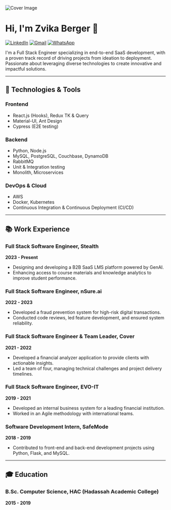 ![Cover Image](https://your-cover-image-url.com)

# Hi, I'm Zvika Berger 👋

[![LinkedIn](https://img.shields.io/badge/LinkedIn-0077B5?style=for-the-badge&logo=linkedin&logoColor=white)](https://www.linkedin.com/in/zvika-berger-2b7817110/)
[![Gmail](https://img.shields.io/badge/Gmail-D14836?style=for-the-badge&logo=gmail&logoColor=white)](mailto:zvikaberger3@gmail.com)
[![WhatsApp](https://img.shields.io/badge/WhatsApp-25D366?style=for-the-badge&logo=whatsapp&logoColor=white)](https://wa.me/972544260858)

I'm a Full Stack Engineer specializing in end-to-end SaaS development, with a proven track record of driving projects from ideation to deployment.
Passionate about leveraging diverse technologies to create innovative and impactful solutions.

---

## 🔧 Technologies & Tools

### Frontend
- React.js (Hooks), Redux TK & Query
- Material-UI, Ant Design
- Cypress (E2E testing)

### Backend
- Python, Node.js
- MySQL, PostgreSQL, Couchbase, DynamoDB
- RabbitMQ
- Unit & Integration testing
- Monolith, Microservices

### DevOps & Cloud
- AWS
- Docker, Kubernetes
- Continuous Integration & Continuous Deployment (CI/CD)

---

## 📚 Work Experience

### Full Stack Software Engineer, Stealth
**2023 - Present**
- Designing and developing a B2B SaaS LMS platform powered by GenAI.
- Enhancing access to course materials and knowledge analytics to improve student performance.

### Full Stack Software Engineer, nSure.ai
**2022 - 2023**
- Developed a fraud prevention system for high-risk digital transactions.
- Conducted code reviews, led feature development, and ensured system reliability.

### Full Stack Software Engineer & Team Leader, Cover
**2021 - 2022**
- Developed a financial analyzer application to provide clients with actionable insights.
- Led a team of four, managing technical challenges and project delivery timelines.

### Full Stack Software Engineer, EVO-IT
**2019 - 2021**
- Developed an internal business system for a leading financial institution.
- Worked in an Agile methodology with international teams.

### Software Development Intern, SafeMode
**2018 - 2019**
- Contributed to front-end and back-end development projects using Python, Flask, and MySQL.

---

## 🎓 Education

### B.Sc. Computer Science, HAC (Hadassah Academic College)
**2015 - 2019**
